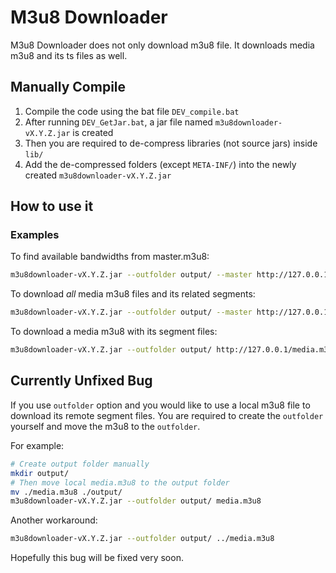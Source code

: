 # M3u8 Downloader
M3u8 Downloader does not only download m3u8 file. It downloads media m3u8 and its ts files as well.

## Manually Compile
1. Compile the code using the bat file `DEV_compile.bat`
2. After running `DEV_GetJar.bat`, a jar file named `m3u8downloader-vX.Y.Z.jar` is created
3. Then you are required to de-compress libraries (not source jars) inside `lib/`
4. Add the de-compressed folders (except `META-INF/`) into the newly created `m3u8downloader-vX.Y.Z.jar`

## How to use it
### Examples
To find available bandwidths from master.m3u8:
```sh
m3u8downloader-vX.Y.Z.jar --outfolder output/ --master http://127.0.0.1/master.m3u8
```

To download *all* media m3u8 files and its related segments:
```sh
m3u8downloader-vX.Y.Z.jar --outfolder output/ --master http://127.0.0.1/master.m3u8 --bandwidth 12345
```

To download a media m3u8 with its segment files:
```sh
m3u8downloader-vX.Y.Z.jar --outfolder output/ http://127.0.0.1/media.m3u8
```

## Currently Unfixed Bug
If you use `outfolder` option and you would like to use a local m3u8 file to download its remote segment files. You are required to create the `outfolder` yourself and move the m3u8 to the `outfolder`.

For example:
```sh
# Create output folder manually
mkdir output/
# Then move local media.m3u8 to the output folder
mv ./media.m3u8 ./output/
m3u8downloader-vX.Y.Z.jar --outfolder output/ media.m3u8
```

Another workaround:
```sh
m3u8downloader-vX.Y.Z.jar --outfolder output/ ../media.m3u8
```

Hopefully this bug will be fixed very soon.